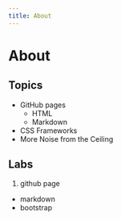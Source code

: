```yaml
---
title: About
---
```


# About

## Topics
* GitHub pages
	* HTML
	* Markdown
* CSS Frameworks
* More Noise from the Ceiling

## Labs

1. github page
- markdown
- bootstrap
